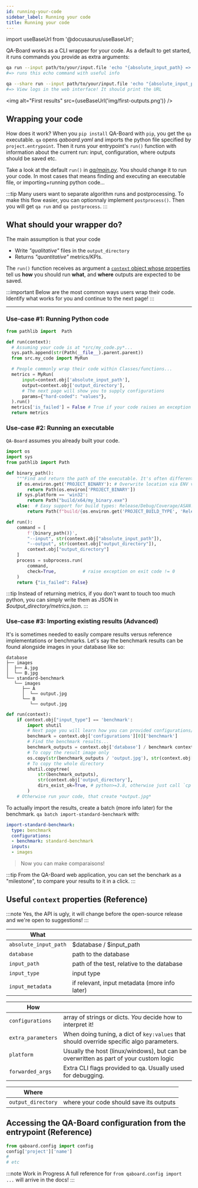 ```yaml
---
id: running-your-code
sidebar_label: Running your code
title: Running your code
---
```

import useBaseUrl from '@docusaurus/useBaseUrl';

QA-Board works as a CLI wrapper for your code. As a default to get started, it runs commands you provide as extra arguments: 

```bash
qa run --input path/to/your/input.file 'echo "{absolute_input_path} => {output_directory}"'
#=> runs this echo command with useful info

qa --share run --input path/to/your/input.file 'echo "{absolute_input_path} => {output_directory}"'
#=> View logs in the web interface! It should print the URL
```

<img alt="First results" src={useBaseUrl('img/first-outputs.png')} />

## Wrapping your code
How does it work? When you `pip install` QA-Board with `pip`, you get the `qa` executable. `qa` opens *qaboard.yaml* and imports the python file specified by `project.entrypoint`. Then it runs your entrypoint's `run()` function with information about the current run: input, configuration, where outputs should be saved etc.

Take a look at the default `run()` in [*qa/main.py*](https://github.com/Samsung/qaboard/blob/master/qaboard/sample_project/qa/main.py). You should change it to run your code. In most cases that means finding and executing an executable file, or importing+running python code...

:::tip
Many users want to separate algorithm runs and postprocessing. To make this flow easier, you can optionnaly implement `postprocess()`. Then you will get `qa run` and `qa postprocess`.
:::

## What should your wrapper do?
The main assumption is that your code
- Write *"qualitative"* files in the `output_directory`
- Returns *"quantitative"* metrics/KPIs.

The `run()` function receives as argument a [`context` object whose properties](#reference-useful-context-properties) tell us **how** you should run **what**, and **where** outputs are expected to be saved.

:::important
Below are the most common ways users wrap their code. Identify what works for you and continue to the next page!
:::

---

### Use-case #1: Running Python code
```python title="qa/main.py"
from pathlib import  Path

def run(context):
  # Assuming your code is at *src/my_code.py*...
  sys.path.append(str(Path(__file__).parent.parent))
  from src.my_code import MyRun

  # People commonly wrap their code within Classes/functions...
  metrics = MyRun(
      input=context.obj['absolute_input_path'],
      output=context.obj['output_directory'],
      # The next page will show you to supply configurations
      params={"hard-coded": "values"}, 
  ).run()
  metrics['is_failed'] = False # True if your code raises an exception
  return metrics
```

### Use-case #2: Running an executable
`QA-Board` assumes you already built your code.     

```python title="qa/main.py"
import os
import sys
from pathlib import Path

def binary_path():
    """Find and return the path of the executable. It's often different on Windows/Linux..."""
    if os.environ.get('PROJECT_BINARY'): # Overwrite location via ENV variables
        return Path(os.environ['PROJECT_BINARY'])
    if sys.platform == 'win32':
        return Path("build/x64/my_binary.exe")
    else:  # Easy support for build types: Release/Debug/Coverage/ASAN...
        return Path(f"build/{os.environ.get('PROJECT_BUILD_TYPE', 'Release')}/my_binary")

def run():
    command = [
        f'{binary_path()}',
        "--input", str(context.obj["absolute_input_path"]),
        "--output", str(context.obj["output_directory"]),
        context.obj["output_directory"]
    ]
    process = subprocess.run(
        command,
        check=True,          # raise exception on exit code != 0
    )
    return {"is_failed": False}
```

:::tip
Instead of returning metrics, if you don't want to touch too much python, you can simply write them as JSON in *$output_directory/metrics.json*.
:::

### Use-case #3: Importing existing results (Advanced)
It's is sometimes needed to easily compare results versus reference implementations or benchmarks. Let's say the benchmark results can be found alongside images in your database like so:

```log
database
├── images
│  ├── A.jpg
│  └── B.jpg
└── standard-benchmark
   └── images
      ├── A
      │  └── output.jpg
      └── B
         └── output.jpg
```

```python title="qa/main.py"
def run(context):
    if context.obj["input_type"] == 'benchmark':
        import shutil
        # Next page you will learn how you can provided configurations/parameters to the run.
        benchmark = context.obj['configurations'][0]['benchmark']
        # Find the benchmark results...
        benchmark_outputs = context.obj['database'] / benchmark context.obj['input_path'].parent / context.obj['input_path'].stem
        # To copy the result image only
        os.copy(str(benchmark_outputs / 'output.jpg'), str(context.obj['output_directory'])
        # To copy the whole directory
        shutil.copytree(
            str(benchmark_outputs),
            str(context.obj['output_directory'],
            dirs_exist_ok=True, # python>=3.8, otherwise just call `cp -R` to do it yourself...
        )
    # Otherwise run your code, that create *output.jpg*
```

To actually import the results, create a batch (more info later) for the benchmark. `qa batch import-standard-benchmark` with:

```yaml  title="qa/batches.yaml"
import-standard-benchmark:
  type: benchmark
  configurations:
  - benchmark: standard-benchmark
  inputs:
  - images
```

> Now you can make comparaisons!

:::tip
From the QA-Board web application, you can set the benchark as a "milestone", to compare your results to it in a click.
:::


## Useful `context` properties (Reference)
:::note
Yes, the API is ugly, it will change before the open-source release and we're open to suggestions!
:::

| **What**              |                                               |
|-----------------------|-----------------------------------------------|
| `absolute_input_path` | $database / $input_path                       |
| `database`            | path to the database                          |
| `input_path`          | path of the test, relative to the database    |
| `input_type`          | input type                                    |
| `input_metadata`      | if relevant, input metadata (more info later) |

| **How**            |                                                                                          |
|--------------------|------------------------------------------------------------------------------------------|
| `configurations`   | array of strings or dicts. *You* decide how to interpret  it!                            |
| `extra_parameters` | When doing tuning, a dict of `key:values` that should override specific algo parameters. |
| `platform`         | Usually the host (linux/windows), but can be overwritten as part of your custom logic    |
| `forwarded_args`   | Extra CLI flags provided to qa. Usually used for debugging.                              |

| **Where**           |                                            |
|---------------------|--------------------------------------------|
| `output_directory`  | where your code should save its outputs    |

## Accessing the QA-Board configuration from the entrypoint (Reference)
```python
from qaboard.config import config
config['project']['name']
#
# etc
```

:::note Work in Progress
A full reference for `from qaboard.config import ...` will arrive in the docs!
:::

